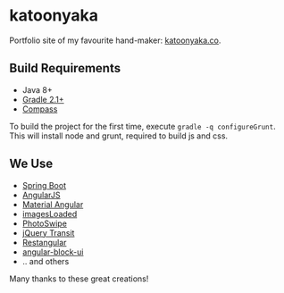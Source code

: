 # katoonyaka
Portfolio site of my favourite hand-maker: [katoonyaka.co](http://katoonyaka.co/).

## Build Requirements
* Java 8+
* [Gradle 2.1+](http://gradle.org/)
* [Compass](http://compass-style.org/install/)

To build the project for the first time, execute `gradle -q configureGrunt`. 
This will install node and grunt, required to build js and css.

## We Use
* [Spring Boot](http://projects.spring.io/spring-boot/)
* [AngularJS](https://angularjs.org/)
* [Material Angular](https://github.com/angular/material)
* [imagesLoaded](https://github.com/desandro/imagesloaded)
* [PhotoSwipe](https://github.com/dimsemenov/PhotoSwipe)
* [jQuery Transit](https://github.com/rstacruz/jquery.transit)
* [Restangular](https://github.com/mgonto/restangular)
* [angular-block-ui](https://github.com/McNull/angular-block-ui)
* .. and others

Many thanks to these great creations! 
 

